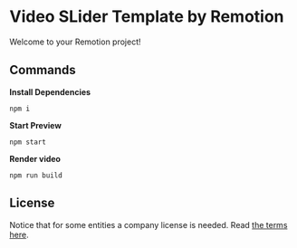 # Video SLider Template by Remotion

Welcome to your Remotion project!

## Commands

**Install Dependencies**

```console
npm i
```

**Start Preview**

```console
npm start
```

**Render video**

```console
npm run build
```

## License

Notice that for some entities a company license is needed. Read [the terms here](https://github.com/remotion-dev/remotion/blob/main/LICENSE.md).
